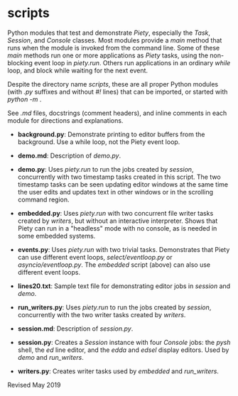 
scripts
=======

Python modules that test and demonstrate *Piety*, especially the
*Task*, *Session*, and *Console* classes.  Most modules
provide a *main* method that runs when the module is invoked from
the command line.  Some of these
*main* methods run one or more applications as *Piety* tasks, using the
non-blocking event loop in *piety.run*.  Others run
applications in an ordinary *while* loop, and block while waiting for
the next event.

Despite the directory name *scripts*, these are all proper Python
modules (with *.py* suffixes and without *#!* lines) that can be
imported, or started with *python -m* .

See *.md* files, docstrings (comment headers), and inline comments in
each module for directions and explanations.

- **background.py**: Demonstrate printing to editor buffers from
     the background.  Use a while loop, not the Piety event loop.

- **demo.md**: Description of *demo.py*.

- **demo.py**: Uses *piety.run* to run the jobs
  created by *session*, concurrently with two timestamp tasks created
  in this script.  The two timestamp tasks can be seen updating editor
  windows at the same time the user edits and updates text in other
  windows or in the scrolling command region.

- **embedded.py**: Uses *piety.run* with two concurrent file
   writer tasks created by *writers*, but without an interactive
   interpreter.  Shows that Piety can run in a "headless" mode with no
   console, as is needed in some embedded systems.

- **events.py**: Uses *piety.run* with two trivial tasks. Demonstrates
  that Piety can use different event loops, *select/eventloop.py* or
  *asyncio/eventloop.py*. The *embedded* script (above) can also use
  different event loops.

- **lines20.txt**: Sample text file for demonstrating editor jobs
  in *session* and *demo*.

- **run_writers.py**: Uses *piety.run* to run the jobs created
    by *session*, concurrently with the two writer tasks created by
    *writers*.

- **session.md**: Description of *session.py*.

- **session.py**: Creates a *Session* instance with four *Console*
    jobs: the *pysh* shell, the *ed* line editor, and the *edda*
    and *edsel* display editors.  Used by *demo* and *run_writers*.

- **writers.py**: Creates writer tasks used by *embedded* and
    *run_writers*.

Revised May 2019
